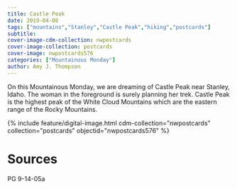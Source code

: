 ```yaml
---
title: Castle Peak
date: 2019-04-08
tags: ["mountains","Stanley","Castle Peak","hiking","postcards"]
subtitle: 
cover-image-cdm-collection: nwpostcards
cover-image-collection: postcards
cover-image: nwpostcards576
categories: ["Mountainous Monday"]
author: Amy J. Thompson
---
```


On this Mountainous Monday, we are dreaming of Castle Peak near Stanley, Idaho. The woman in the foreground is surely planning her trek. Castle Peak is the highest peak of the White Cloud Mountains which are the eastern range of the Rocky Mountains.

{% include feature/digital-image.html cdm-collection="nwpostcards" collection="postcards" objectid="nwpostcards576" %}

# Sources

PG 9-14-05a